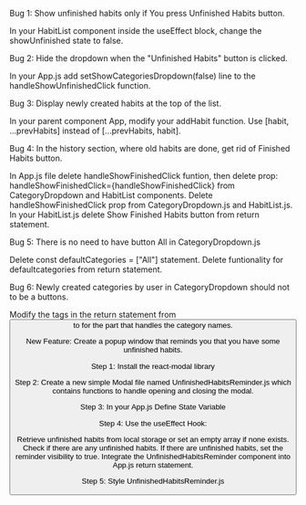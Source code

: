 Bug 1: Show unfinished habits only if You press Unfinished Habits button.

In your HabitList component inside the useEffect block, change the showUnfinished state to false.

Bug 2: Hide the dropdown when the "Unfinished Habits" button is clicked.

In your App.js add setShowCategoriesDropdown(false) line to the handleShowUnfinishedClick function.

Bug 3: Display newly created habits at the top of the list.

In your parent component App, modify your addHabit function. Use [habit, ...prevHabits] instead of [...prevHabits, habit].

Bug 4: In the history section, where old habits are done,  get rid of Finished Habits button.

In App.js file delete handleShowFinishedClick funtion, then delete prop: handleShowFinishedClick={handleShowFinishedClick} from CategoryDropdown and HabitList components.
Delete handleShowFinishedClick prop from  CategoryDropdown.js and HabitList.js.
In your HabitList.js delete Show Finished Habits button from return statement.

Bug 5: There is no need to have button All in CategoryDropdown.js

Delete const defaultCategories = ["All"] statement.
Delete funtionality for defaultcategories from return statement.

Bug 6: Newly created categories by user in CategoryDropdown should not to be a buttons.

Modify the tags in the return statement from <button> to <span> for the part that handles the category names.

New Feature: Create a popup window that reminds you that you have some unfinished habits.

Step 1: Install the react-modal library

Step 2: Create a new simple Modal file named UnfinishedHabitsReminder.js which contains functions to handle opening and closing the modal.

Step 3: In your App.js Define State Variable

Step 4: Use the useEffect Hook:

Retrieve unfinished habits from local storage or set an empty array if none exists.
Check if there are any unfinished habits.
If there are unfinished habits, set the reminder visibility to true.
Integrate the UnfinishedHabitsReminder component into App.js return statement.

Step 5: Style UnfinishedHabitsReminder.js





